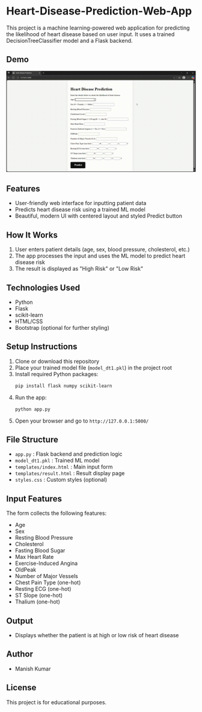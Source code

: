 
# Heart-Disease-Prediction-Web-App
This project is a machine learning-powered web application for predicting the likelihood of heart disease based on user input. It uses a trained DecisionTreeClassifier model and a Flask backend.

## Demo
![Demo of Heart Disease Prediction App](demo.gif)


## Features
- User-friendly web interface for inputting patient data
- Predicts heart disease risk using a trained ML model
- Beautiful, modern UI with centered layout and styled Predict button

## How It Works
1. User enters patient details (age, sex, blood pressure, cholesterol, etc.)
2. The app processes the input and uses the ML model to predict heart disease risk
3. The result is displayed as "High Risk" or "Low Risk"

## Technologies Used
- Python
- Flask
- scikit-learn
- HTML/CSS
- Bootstrap (optional for further styling)

## Setup Instructions
1. Clone or download this repository
2. Place your trained model file (`model_dt1.pkl`) in the project root
3. Install required Python packages:
   ```bash
   pip install flask numpy scikit-learn
   ```
4. Run the app:
   ```bash
   python app.py
   ```
5. Open your browser and go to `http://127.0.0.1:5000/`

## File Structure
- `app.py` : Flask backend and prediction logic
- `model_dt1.pkl` : Trained ML model
- `templates/index.html` : Main input form
- `templates/result.html` : Result display page
- `styles.css` : Custom styles (optional)

## Input Features
The form collects the following features:
- Age
- Sex
- Resting Blood Pressure
- Cholesterol
- Fasting Blood Sugar
- Max Heart Rate
- Exercise-Induced Angina
- OldPeak
- Number of Major Vessels
- Chest Pain Type (one-hot)
- Resting ECG (one-hot)
- ST Slope (one-hot)
- Thalium (one-hot)

## Output
- Displays whether the patient is at high or low risk of heart disease

## Author
- Manish Kumar 

## License
This project is for educational purposes.
